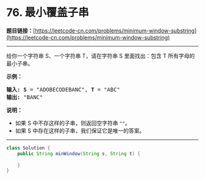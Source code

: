 # 76. 最小覆盖子串

**题目链接：**[https://leetcode-cn.com/problems/minimum-window-substring](https://leetcode-cn.com/problems/minimum-window-substring)

---

<div class="content__1Y2H">
 <div class="notranslate">
  <p>给你一个字符串 S、一个字符串 T，请在字符串 S 里面找出：包含 T 所有字母的最小子串。</p> 
  <p><strong>示例：</strong></p> 
  <pre class="language-text"><strong>输入: S</strong> = "ADOBECODEBANC", <strong>T</strong> = "ABC"
<strong>输出:</strong> "BANC"</pre> 
  <p><strong>说明：</strong></p> 
  <ul> 
   <li>如果 S 中不存这样的子串，则返回空字符串 <code>""</code>。</li> 
   <li>如果 S 中存在这样的子串，我们保证它是唯一的答案。</li> 
  </ul> 
 </div>
</div>

---

```java
class Solution {
    public String minWindow(String s, String t) {
        
    }
}
```